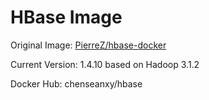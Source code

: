 # HBase Image

Original Image: [PierreZ/hbase-docker](https://github.com/PierreZ/hbase-docker/tree/master/distributed-1.3.1-hadoop-2.7.3)

Current Version: 1.4.10 based on Hadoop 3.1.2

Docker Hub: chenseanxy/hbase
